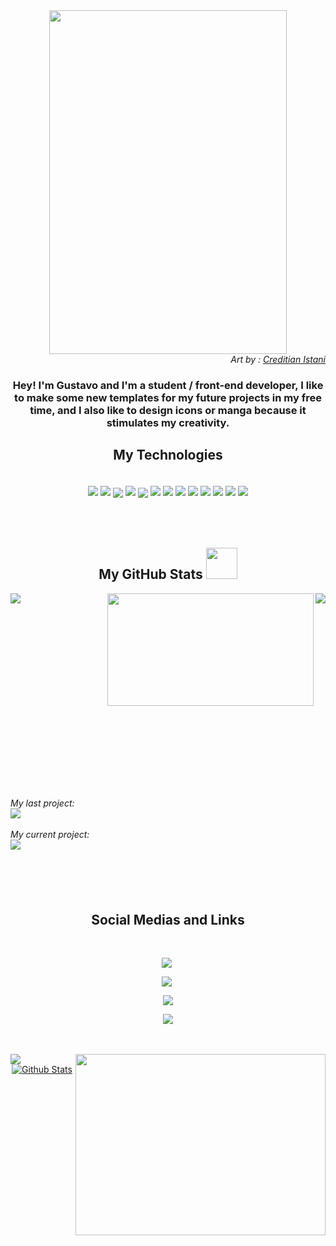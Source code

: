 <!--  Main Background  -->
<div align="center">
  <img width="380px" height="550px" src="https://cdnb.artstation.com/p/assets/images/images/007/099/547/large/creditian-istani-soul-of-cinder.jpg?1503669648">
</div>

<div align="right">
  <i>Art by : <a href="https://www.artstation.com/artwork/3gmEo">Creditian Istani</a></i>
</div>

<!--  Main Texts / "Hello I'm Gustavo"  -->
<div align='center'>
  <h3>
    Hey! I'm Gustavo and I'm a student / front-end developer, I like to make some new templates for my future projects in my free time, and I also like to design icons or manga because it stimulates my creativity.
  </h3>
</div>


<!--  My Technologies and my Badges  -->
<div align='center'>
<h2 align='center'>My Technologies</h2><br>
  <img align="center" src='https://img.shields.io/badge/adobe%20illustrator-%23FF9A00.svg?style=for-the-badge&logo=adobe%20illustrator&logoColor=white'>
  <img align="center" src="https://img.shields.io/badge/git-%23F05033.svg?style=for-the-badge&logo=git&logoColor=white">
  <img style="margin-top: 5px;"align="center" src='https://img.shields.io/badge/JavaScript-F7DF1E?style=for-the-badge&logo=javascript&logoColor=black'>
  <img align="center" src="https://img.shields.io/badge/github-%23121011.svg?style=for-the-badge&logo=github&logoColor=white">
  <img style="margin-top: 5px;" align="center" src='https://img.shields.io/badge/Microsoft_Office-D83B01?style=for-the-badge&logo=microsoft-office&logoColor=white'>
  <img align="center" src='https://img.shields.io/badge/figma-%23F24E1E.svg?style=for-the-badge&logo=figma&logoColor=white'>
  <img align="center" src='https://img.shields.io/badge/html5-%23E34F26.svg?style=for-the-badge&logo=html5&logoColor=white'>
  <img align="center" src='https://img.shields.io/badge/SASS-hotpink.svg?style=for-the-badge&logo=SASS&logoColor=white'>
  <img align="center" src='https://img.shields.io/badge/Adobe%20XD-470137?style=for-the-badge&logo=Adobe%20XD&logoColor=#FF61F6'>
  <img align="center" src='https://img.shields.io/badge/adobe%20photoshop-%2331A8FF.svg?style=for-the-badge&logo=adobe%20photoshop&logoColor=white'>
  <img align="center" src='https://img.shields.io/badge/css3-%231572B6.svg?style=for-the-badge&logo=css3&logoColor=white'>
  <img align="center" src="https://img.shields.io/badge/Visual%20Studio%20Code-0078d7.svg?style=for-the-badge&logo=visual-studio-code&logoColor=white">
  <img align="center" src="https://img.shields.io/badge/react-%2320232a.svg?style=for-the-badge&logo=react&logoColor=%2361DAFB">
</div>

<br>
<br>
<br>

<!--  My GitHub Stats and some gifs  -->
<section>
  <h2 align='center'>
    My GitHub Stats <img width='50px' height='50px' src="https://c.tenor.com/y2JXkY1pXkwAAAAC/cat-computer.giff">
  </h2>
  


 <img align="left" src="https://github-readme-stats.vercel.app/api?username=gustavojuvino&hide=contribs,prs&show_icons=true&theme=darcula"/>
 <img align="right" src="https://github-readme-stats.vercel.app/api/top-langs/?username=gustavojuvino&theme=darcula&layout=compact">

 
   <div align="right">
       <img width="330px" height="180px" src="https://images-wixmp-ed30a86b8c4ca887773594c2.wixmp.com/f/061c5ef8-2616-48a4-af21-9f97322673b3/de6sib1-92459e85-208d-4321-b268-f1800c9944a5.gif?token=eyJ0eXAiOiJKV1QiLCJhbGciOiJIUzI1NiJ9.eyJzdWIiOiJ1cm46YXBwOjdlMGQxODg5ODIyNjQzNzNhNWYwZDQxNWVhMGQyNmUwIiwiaXNzIjoidXJuOmFwcDo3ZTBkMTg4OTgyMjY0MzczYTVmMGQ0MTVlYTBkMjZlMCIsIm9iaiI6W1t7InBhdGgiOiJcL2ZcLzA2MWM1ZWY4LTI2MTYtNDhhNC1hZjIxLTlmOTczMjI2NzNiM1wvZGU2c2liMS05MjQ1OWU4NS0yMDhkLTQzMjEtYjI2OC1mMTgwMGM5OTQ0YTUuZ2lmIn1dXSwiYXVkIjpbInVybjpzZXJ2aWNlOmZpbGUuZG93bmxvYWQiXX0.LfqX0ANisxBRBkNak6S9ohq795Wr-rIgQXkME2gxf5Y">
  </div>

  <br><br><br><br><br><br><br>
  
  <div>
    <i>My last project:</i><br>
    <img src="https://github-readme-stats.vercel.app/api/pin/?username=gustavojuvino&repo=Space-Tourism&theme=darcula">
  </div>
  
  <br>
  
  <div>
   <i>My current project:</i><br>
   <img src="https://github-readme-stats.vercel.app/api/pin/?username=gustavojuvino&repo=validationForm&theme=darcula">
  </div>
  
</section>

<!--  My Social Medias and some Links  -->
<h2 style="margin-top:100px;" align='center'>Social Medias and Links</h2><br>

<div align="center">
 
<a href="https://codepen.io/GustavoJuvino" target="blank"><img style="margin-right: 5px;" src="https://img.shields.io/badge/CodePen-white?style=for-the-badge&logo=codepen&logoColor=black">
 
<a href="mailto:juvinogustavo1@gmail.com" target="blank"><img style="margin-right: 5px;" src="https://img.shields.io/badge/Gmail-D14836?style=for-the-badge&logo=gmail&logoColor=white">

<a href="https://www.linkedin.com/in/gustavo-souza-5a105220b/" target="blank"><img align="center" src="https://img.shields.io/badge/linkedin-%230077B5.svg?style=for-the-badge&logo=linkedin&logoColor=white"/></a>

<a href="https://www.behance.net/gustavojuvino" target="blank"> <img src="https://img.shields.io/badge/Behance-1769ff?style=for-the-badge&logo=behance&logoColor=white"></a>
 
</div>
 
<br>
<br>

 <!--  My Recent Musics on Spotify  -->
  <div>
<img align="left" src="https://spotify-recently-played-readme.vercel.app/api?user=juvinelsun"><img align="right" width="400px" height="290px" src="https://c.tenor.com/VrTu3K7flqUAAAAC/hey-arnold-good-vibe.gif">
  </div>


 <!--  Ocean Gif  -->
<p align="center">
 <a target="_blank" rel="noopener noreferrer" href="https://raw.githubusercontent.com/bornmay/bornmay/Update/svg/Bottom.svg"><img      src="https://raw.githubusercontent.com/bornmay/bornmay/Update/svg/Bottom.svg" alt="Github Stats" style="max-width: 100%;"></a>
</p>


<!--
                                 作成者：グスタボ :D   ///  Made by: Gustavo
-->

